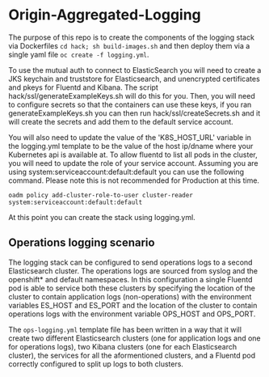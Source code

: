 # Origin-Aggregated-Logging
The purpose of this repo is to create the components of the logging stack via Dockerfiles `cd hack; sh build-images.sh` and then deploy them via a single yaml file `oc create -f logging.yml`.

To use the mutual auth to connect to ElasticSearch you will need to create a JKS keychain and truststore for Elasticsearch, and unencrypted certificates and pkeys for Fluentd and Kibana.  The script hack/ssl/generateExampleKeys.sh will do this for you.  Then, you will need to configure secrets so that the containers can use these keys, if you ran generateExampleKeys.sh you can then run hack/ssl/createSecrets.sh and it will create the secrets and add them to the default service account.

You will also need to update the value of the 'K8S_HOST_URL' variable in the logging.yml template to be the value of the host ip/dname where your Kubernetes api is available at.
To allow fluentd to list all pods in the cluster, you will need to update the role of your service account.  Assuming you are using system:serviceaccount:default:default you can use the following command.  Please note this is not recommended for Production at this time.
```
oadm policy add-cluster-role-to-user cluster-reader system:serviceaccount:default:default
```

At this point you can create the stack using logging.yml.


## Operations logging scenario
The logging stack can be configured to send operations logs to a second Elasticsearch cluster.  The operations logs are sourced from syslog and the openshift* and default namespaces.  In this configuration a single Fluentd pod is able to service both these clusters by specifying the location of the cluster to contain application logs (non-operations) with the environment variables ES_HOST and ES_PORT and the location of the cluster to contain operations logs with the environment variable OPS_HOST and OPS_PORT.

The `ops-logging.yml` template file has been written in a way that it will create two different Elasticsearch clusters (one for application logs and one for operations logs), two Kibana clusters (one for each Elasticsearch cluster), the services for all the aformentioned clusters, and a Fluentd pod correctly configured to split up logs to both clusters.